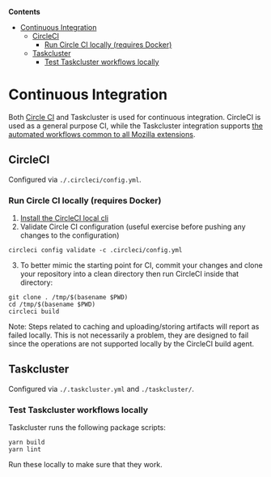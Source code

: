 <!-- START doctoc generated TOC please keep comment here to allow auto update -->
<!-- DON'T EDIT THIS SECTION, INSTEAD RE-RUN doctoc TO UPDATE -->

**Contents**

- [Continuous Integration](#continuous-integration)
  - [CircleCI](#circleci)
    - [Run Circle CI locally (requires Docker)](#run-circle-ci-locally-requires-docker)
  - [Taskcluster](#taskcluster)
    - [Test Taskcluster workflows locally](#test-taskcluster-workflows-locally)

<!-- END doctoc generated TOC please keep comment here to allow auto update -->

# Continuous Integration

Both [Circle CI](https://circleci.com/) and Taskcluster is used for continuous integration. CircleCI is used as a general purpose CI, while the Taskcluster integration supports [the automated workflows common to all Mozilla extensions](https://github.com/mozilla-extensions/xpi-manifest/blob/master/docs/adding-a-new-xpi.md#adding-a-new-xpi).

## CircleCI

Configured via `./.circleci/config.yml`.

### Run Circle CI locally (requires Docker)

1. [Install the CircleCI local cli](https://circleci.com/docs/2.0/local-cli/#installation)
2. Validate Circle CI configuration (useful exercise before pushing any changes to the configuration)

```shell
circleci config validate -c .circleci/config.yml
```

3. To better mimic the starting point for CI, commit your changes and clone your repository into a clean directory then run CircleCI inside that directory:

```shell
git clone . /tmp/$(basename $PWD)
cd /tmp/$(basename $PWD)
circleci build
```

Note: Steps related to caching and uploading/storing artifacts will report as failed locally. This is not necessarily a problem, they are designed to fail since the operations are not supported locally by the CircleCI build agent.

## Taskcluster

Configured via `./.taskcluster.yml` and `./taskcluster/`.

### Test Taskcluster workflows locally

Taskcluster runs the following package scripts:

```
yarn build
yarn lint
```

Run these locally to make sure that they work.
